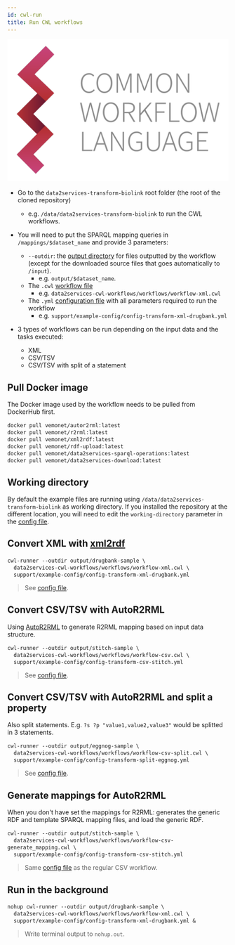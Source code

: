 ```yaml
---
id: cwl-run
title: Run CWL workflows
---
```


![CWL](/img/CWL_logo.png)


* Go to the `data2services-transform-biolink` root folder (the root of the cloned repository)
  * e.g. `/data/data2services-transform-biolink` to run the CWL workflows.
* You will need to put the SPARQL mapping queries in `/mappings/$dataset_name` and provide 3 parameters:
  * `--outdir`: the [output directory](https://github.com/MaastrichtU-IDS/data2services-transform-biolink/tree/master/output/stitch) for files outputted by the workflow (except for the downloaded source files that goes automatically to `/input`). 
    * e.g. `output/$dataset_name`.
  * The `.cwl` [workflow file](https://github.com/MaastrichtU-IDS/data2services-transform-biolink/blob/master/support/cwl/workflow-xml.cwl)
    * e.g. `data2services-cwl-workflows/workflows/workflow-xml.cwl`
  * The `.yml` [configuration file](https://github.com/MaastrichtU-IDS/data2services-transform-biolink/blob/master/support/example-config/config-transform-xml-drugbank.yml) with all parameters required to run the workflow
    * e.g. `support/example-config/config-transform-xml-drugbank.yml`
* 3 types of workflows can be run depending on the input data and the tasks executed:

  * XML
  * CSV/TSV
  * CSV/TSV with split of a statement



## Pull Docker image

The Docker image used by the workflow needs to be pulled from DockerHub first.

```shell
docker pull vemonet/autor2rml:latest
docker pull vemonet/r2rml:latest
docker pull vemonet/xml2rdf:latest
docker pull vemonet/rdf-upload:latest
docker pull vemonet/data2services-sparql-operations:latest
docker pull vemonet/data2services-download:latest
```

## Working directory

By default the example files are running using `/data/data2services-transform-biolink` as working directory. If you installed the repository at the different location, you will need to edit the `working-directory` parameter in the [config file](https://github.com/MaastrichtU-IDS/data2services-transform-biolink/blob/master/support/example-config/config-transform-xml-drugbank.yml#L1).

## Convert XML with [xml2rdf](https://github.com/MaastrichtU-IDS/xml2rdf)

```shell
cwl-runner --outdir output/drugbank-sample \
  data2services-cwl-workflows/workflows/workflow-xml.cwl \
  support/example-config/config-transform-xml-drugbank.yml
```

> See [config file](https://github.com/MaastrichtU-IDS/data2services-transform-biolink/blob/master/support/example-config/config-transform-xml-drugbank.yml).

## Convert CSV/TSV with AutoR2RML

Using [AutoR2RML](https://github.com/amalic/autor2rml) to generate R2RML mapping based on input data structure.

```shell
cwl-runner --outdir output/stitch-sample \
  data2services-cwl-workflows/workflows/workflow-csv.cwl \
  support/example-config/config-transform-csv-stitch.yml
```

> See [config file](https://github.com/MaastrichtU-IDS/data2services-transform-biolink/blob/master/support/example-config/config-transform-csv-stitch.yml).

## Convert CSV/TSV with AutoR2RML and split a property

Also split statements. E.g. `?s ?p "value1,value2,value3"` would be splitted in 3 statements.

```shell
cwl-runner --outdir output/eggnog-sample \
  data2services-cwl-workflows/workflows/workflow-csv-split.cwl \
  support/example-config/config-transform-split-eggnog.yml
```

> See [config file](https://github.com/MaastrichtU-IDS/data2services-transform-biolink/blob/master/support/example-config/config-transform-split-eggnog.yml).

## Generate mappings for AutoR2RML

When you don't have set the mappings for R2RML: generates the generic RDF and template SPARQL mapping files, and load the generic RDF.

```shell
cwl-runner --outdir output/stitch-sample \
  data2services-cwl-workflows/workflows/workflow-csv-generate_mapping.cwl \
  support/example-config/config-transform-csv-stitch.yml
```

> Same [config file](https://github.com/MaastrichtU-IDS/data2services-transform-biolink/blob/master/support/cwl/config/config-transform-csv-stitch.yml) as the regular CSV workflow.

## Run in the background

```shell
nohup cwl-runner --outdir output/drugbank-sample \
  data2services-cwl-workflows/workflows/workflow-xml.cwl \
  support/example-config/config-transform-xml-drugbank.yml &
```

> Write terminal output to `nohup.out`.
